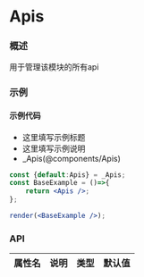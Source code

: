 
# Apis


### 概述

用于管理该模块的所有api


### 示例

#### 示例代码

- 这里填写示例标题
- 这里填写示例说明
- _Apis(@components/Apis)

```jsx
const {default:Apis} = _Apis;
const BaseExample = ()=>{
    return <Apis />;
};

render(<BaseExample />);

```


### API

|属性名|说明|类型|默认值|
|  ---  | ---  | --- | --- |

